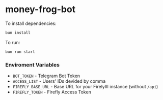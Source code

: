 # money-frog-bot

To install dependencies:

```bash
bun install
```

To run:

```bash
bun run start
```

### Enviroment Variables
- `BOT_TOKEN` - Telegram Bot Token
- `ACCESS_LIST` - Users' IDs devided by comma
- `FIREFLY_BASE_URL` - Base URL for your FirelyIII instance (without `/api`)
- `FIREFLY_TOKEN` - Firefly Access Token
